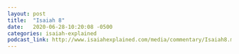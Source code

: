 ```yaml
---
layout: post
title:  "Isaiah 8"
date:   2020-06-28-10:20:08 -0500
categories: isaiah-explained
podcast_link: http://www.isaiahexplained.com/media/commentary/Isaiah8.mp3
---
```

